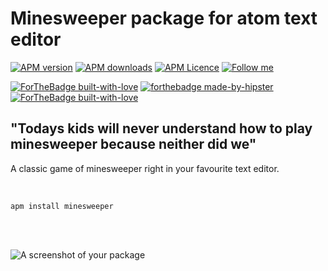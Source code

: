 # Minesweeper package for atom text editor
[![APM version](https://img.shields.io/apm/v/minesweeper?style=flat-square)](https://atom.io/packages/minesweeper)
[![APM downloads](https://img.shields.io/apm/dm/minesweeper?style=flat-square)](https://atom.io/packages/minesweeper)
[![APM Licence](https://img.shields.io/badge/licence-MIT-orange?style=flat-square)](https://opensource.org/licences/MIT)
[![Follow me](https://img.shields.io/github/followers/blueedgetechno?label=follow%20me&style=social)](https://github.com/blueedgetechno)

[![ForTheBadge built-with-love](https://forthebadge.com/images/badges/made-with-crayons.svg)](https://atom.io/)
[![forthebadge made-by-hipster](https://forthebadge.com/images/badges/built-by-hipsters.svg)](https://www.javascript.com/)
[![ForTheBadge built-with-love](http://ForTheBadge.com/images/badges/built-with-love.svg)](https://github.com/blueedgetechno)

## "Todays kids will never understand how to play minesweeper because neither did we"

A classic game of minesweeper right in your favourite text editor.

<br>

```apm install minesweeper ```

<br><br>

![A screenshot of your package](https://raw.githubusercontent.com/blueedgetechno/minesweeper/master/mine.gif)
